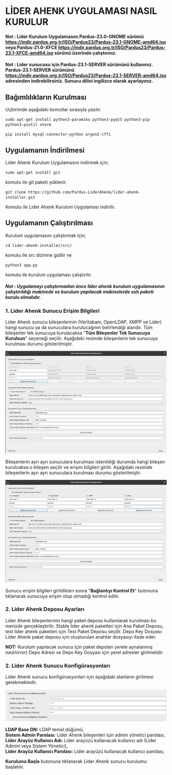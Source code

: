 # LİDER AHENK UYGULAMASI NASIL KURULUR


#### Not : Lider Kurulum Uygulamasını Pardus-23.0-GNOME sürümü https://indir.pardus.org.tr/ISO/Pardus23/Pardus-23.1-GNOME-amd64.iso veya Pardus-21.0-XFCE https://indir.pardus.org.tr/ISO/Pardus23/Pardus-23.1-XFCE-amd64.iso sürümü üzerinde çalıştırınız.

#### Not : Lider sunucusu için Pardus-23.1-SERVER sürümünü kullanınız. Pardus-23.1-SERVER sürümünü https://indir.pardus.org.tr/ISO/Pardus23/Pardus-23.1-SERVER-amd64.iso adresinden indirebilirsiniz. Sunucu dilini ingilizce olarak ayarlayınız.

## Bağımlılıkların Kurulması

Uçbirimde aşağıdaki komutlar sırasıyla yazılır.

````
sudo apt-get install python3-paramiko python3-pyqt5 python3-pip python3-psutil xterm 
````
````
pip install mysql-connector-python argon2-cffi
````


## Uygulamanın İndirilmesi

Lider Ahenk Kurulum Uygulamasını indirmek için;

````
sudo apt-get install git
````

komutu ile git paketi yüklenir.

````
git clone https://github.com/Pardus-LiderAhenk/lider-ahenk-installer.git
````

Komutu ile Lider Ahenk Kurulum Uygulaması indirilir.

## Uygulamanın Çalıştırılması

Kurulum uygulamasını çalıştırmak için;

````
cd lider-ahenk-installer/src/
````

komutu ile src dizinine gidilir ve

````
python3 app.py
````

komutu ile kurulum uygulaması çalıştırılır.

##### Not : Uygulamayı çalıştırmadan önce lider ahenk kurulum uygulamasının çalıştırıldığı makinede ve  kurulum yapılacak makinelerde ssh paketi kurulu olmalıdır.

### 1. Lider Ahenk Sunucu Erişim Bilgileri

Lider Ahenk sunucu bileşenlerinin (Veritabanı, OpenLDAP, XMPP ve Lider) hangi sunucu ya da sunuculara kurulucağının belirlendiği alandır. Tüm bileşenler tek sunucuya kurulacaksa "**Tüm Bileşenler Tek Sunucuya Kurulsun**" seçeneği seçilir. 
Aşağıdaki resimde bileşenlerin tek sunucuya kurulması durumu gösterilmiştir.

![1](img/inst3.1.png)

Bileşenlerin ayrı ayrı sunuculara kurulması istenildiği durumda hangi bileşen kurulcaksa o bileşen seçilir ve erişim bilgileri girilir.
Aşağıdaki resimde bileşenlerin ayrı ayrı sunuculara kurulması durumu gösterilmiştir.

![1](img/inst3.3.png)

Sunucu erişim bilgileri girildikten sonra "**Bağlantıyı Kontrol Et**" butonuna tıklanarak sunucuya erişim olup olmadığı kontrol edilir.

### 2. Lider Ahenk Deposu Ayarları

Lider Ahenk bileşenlerinin hangi paket deposu kullanılarak kurulması bu menüde gerçekleştirilir. Stable lider ahenk paketleri için Ana Paket Deposu, test lider ahenk paketleri için Test Paket Deposu seçilir.
Depo Key Dosyası: Lider Ahenk paket deposu için oluşturulan anahtar dosyasıyı ifade eder.

**NOT:** Kurulum yapılacak sunucu için paket depoları yerele aynalanmış ise(mirror) Depo Adresi ve Depo Key Dosyası için yerel adresler girilmelidir.
 
### 2. Lider Ahenk Sunucu Konfigürasyonları

Lider Ahenk sunucu konfigürasyonları için aşağıdaki alanların girilmesi gerekmektedir.

![1](img/inst2.4.png)

**LDAP Base DN:** LDAP temel düğümü,<br>
**Sistem Admin Parolası:** Lider Ahenk bileşenleri için admin yönetici parolası,<br>
**Lider Arayüz Kullanıcı Adı:** Lider arayüzü kullanacak kullanıcı adı (Lider Admini veya Sistem Yönetici), <br>
**Lider Arayüz Kullanıcı Parolası:** Lider arayüzü kullanacak kullanıcı parolası, <br>


**Kuruluma Başla** butonuna tıklanarak Lider Ahenk sunucu kurulumu başlatılır.
